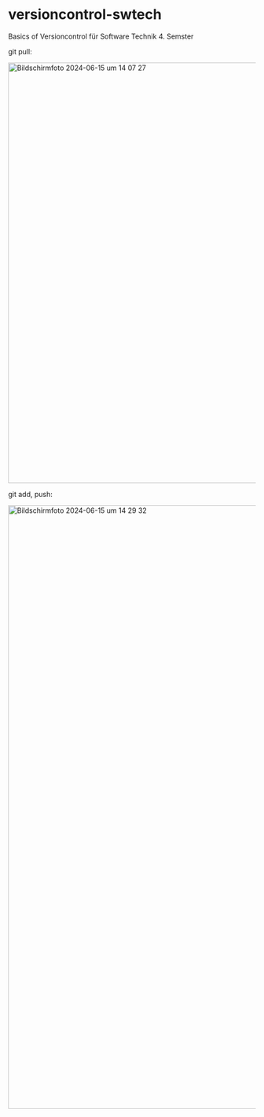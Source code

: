 # versioncontrol-swtech
Basics of Versioncontrol für Software Technik 4. Semster

git pull:

<img width="854" alt="Bildschirmfoto 2024-06-15 um 14 07 27" src="https://github.com/JanBerlin06/versioncontrol-swtech/assets/122086059/3fe71be5-dad2-49ec-9eca-60ca5cb2e10f">

git add, push:

<img width="1226" alt="Bildschirmfoto 2024-06-15 um 14 29 32" src="https://github.com/JanBerlin06/versioncontrol-swtech/assets/122086059/c7acccaf-c7b9-42b3-bbcf-869ce3f12d98">



